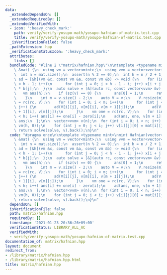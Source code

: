 ```yaml
---
data:
  _extendedDependsOn: []
  _extendedRequiredBy: []
  _extendedVerifiedWith:
  - icon: ':heavy_check_mark:'
    path: verify/verify-yosupo-math/yosupo-hafnian-of-matrix.test.cpp
    title: verify/verify-yosupo-math/yosupo-hafnian-of-matrix.test.cpp
  _isVerificationFailed: false
  _pathExtension: hpp
  _verificationStatusIcon: ':heavy_check_mark:'
  attributes:
    links: []
  bundledCode: "#line 2 \"matrix/hafnian.hpp\"\n\ntemplate <typename mint>\nmint Hafnian(vector<vector<mint>>\
    \ &mat) {\n  using vm = vector<mint>;\n  using vvm = vector<vector<mint>>;\n\n\
    \  int n = mat.size();\n  assert(n % 2 == 0);\n  int h = n / 2 + 1;\n\n  auto\
    \ ad = [&h](vm &x, const vm &a, const vm &b) -> void {\n    for (int i = 0; i\
    \ < h - 1; i++)\n      for (int j = 0; j < h - 1 - i; j++) x[i + j + 1] += a[i]\
    \ * b[j];\n  };\n  auto solve = [&](auto rc, const vector<vvm> &v) -> vm {\n \
    \   vm ans(h);\n    if (sz(v) == 0) {\n      ans[0] = 1;\n      return ans;\n\
    \    }\n    int m = v.size() - 2;\n    auto V = v;\n    V.resize(m);\n    vm zero\
    \ = rc(rc, V);\n    for (int i = 0; i < m; i++)\n      for (int j = 0; j < i;\
    \ j++) {\n        ad(V[i][j], v[m][i], v[m + 1][j]);\n        ad(V[i][j], v[m\
    \ + 1][i], v[m][j]);\n      }\n    vm one = rc(rc, V);\n    for (int i = 0; i\
    \ < h; i++) ans[i] += one[i] - zero[i];\n    ad(ans, one, v[m + 1][m]);\n    return\
    \ ans;\n  };\n\n  vector<vvm> v(n);\n  for (int i = 0; i < n; i++) {\n    v[i].resize(i,\
    \ vm(h, 0));\n    for (int j = 0; j < i; j++) v[i][j][0] = mat[i][j];\n  }\n \
    \ return solve(solve, v).back();\n}\n"
  code: "#pragma once\n\ntemplate <typename mint>\nmint Hafnian(vector<vector<mint>>\
    \ &mat) {\n  using vm = vector<mint>;\n  using vvm = vector<vector<mint>>;\n\n\
    \  int n = mat.size();\n  assert(n % 2 == 0);\n  int h = n / 2 + 1;\n\n  auto\
    \ ad = [&h](vm &x, const vm &a, const vm &b) -> void {\n    for (int i = 0; i\
    \ < h - 1; i++)\n      for (int j = 0; j < h - 1 - i; j++) x[i + j + 1] += a[i]\
    \ * b[j];\n  };\n  auto solve = [&](auto rc, const vector<vvm> &v) -> vm {\n \
    \   vm ans(h);\n    if (sz(v) == 0) {\n      ans[0] = 1;\n      return ans;\n\
    \    }\n    int m = v.size() - 2;\n    auto V = v;\n    V.resize(m);\n    vm zero\
    \ = rc(rc, V);\n    for (int i = 0; i < m; i++)\n      for (int j = 0; j < i;\
    \ j++) {\n        ad(V[i][j], v[m][i], v[m + 1][j]);\n        ad(V[i][j], v[m\
    \ + 1][i], v[m][j]);\n      }\n    vm one = rc(rc, V);\n    for (int i = 0; i\
    \ < h; i++) ans[i] += one[i] - zero[i];\n    ad(ans, one, v[m + 1][m]);\n    return\
    \ ans;\n  };\n\n  vector<vvm> v(n);\n  for (int i = 0; i < n; i++) {\n    v[i].resize(i,\
    \ vm(h, 0));\n    for (int j = 0; j < i; j++) v[i][j][0] = mat[i][j];\n  }\n \
    \ return solve(solve, v).back();\n}\n"
  dependsOn: []
  isVerificationFile: false
  path: matrix/hafnian.hpp
  requiredBy: []
  timestamp: '2021-01-23 20:36:26+09:00'
  verificationStatus: LIBRARY_ALL_AC
  verifiedWith:
  - verify/verify-yosupo-math/yosupo-hafnian-of-matrix.test.cpp
documentation_of: matrix/hafnian.hpp
layout: document
redirect_from:
- /library/matrix/hafnian.hpp
- /library/matrix/hafnian.hpp.html
title: matrix/hafnian.hpp
---
```


